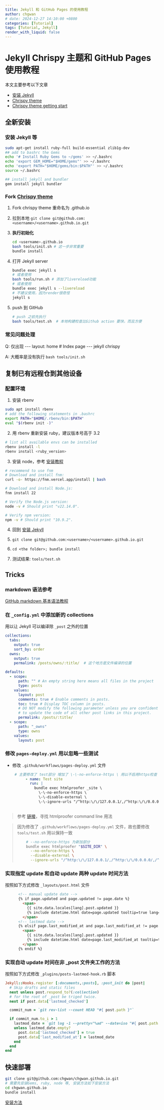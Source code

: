 ```yaml
---
title: Jekyll 和 GitHub Pages 的使用教程
author: chgwan
# date: 2024-12-27 14:10:00 +0800
categories: [Tutorial]
tags: [Tutorial, Jekyll]
render_with_liquid: false
---
```


# Jekyll Chrispy 主题和 GitHub Pages 使用教程

本文主要参考以下文章

- [安装 Jekyll](https://jekyllrb.com/docs/installation/ubuntu/)
- [Chrispy theme](https://github.com/cotes2020/jekyll-theme-chirpy)
- [Chrispy theme getting start](https://chirpy.cotes.page/posts/getting-started/) 
## 全新安装
### 安装 Jekyll 等 <span id="jump"> </span>
```bash
sudo apt-get install ruby-full build-essential zlib1g-dev
## add to bashrc the Gems
echo '# Install Ruby Gems to ~/gems' >> ~/.bashrc 
echo 'export GEM_HOME="$HOME/gems"' >> ~/.bashrc 
echo 'export PATH="$HOME/gems/bin:$PATH"' >> ~/.bashrc 
source ~/.bashrc

## install jekyll and bundler
gem install jekyll bundler
```

### Fork [Chrispy theme](https://github.com/cotes2020/jekyll-theme-chirpy)

1. Fork chrispy theme 重命名为 <username>.github.io

2. 拉到本地 `git clone git@github.com:<username>/<username>.github.io.git`

3. **执行初始化** 

   ```bash
   cd <username>.github.io
   bash tools/init.sh # 这一步非常重要
   bundle install
   ```

4. 打开 Jekyll server

   ```bash
   bundle exec jekyll s
   # 或者使用
   bash tools/run.sh # 添加了livereload功能
   # 或者使用
   bundle exec jekyll s --livereload
   # 不建议使用，因为render很奇怪
   jekyll s 
   ```

5. push 到 GitHub

   ```bash
   # push 之前先执行
   bash tools/test.sh  # 本地构建检查比Github action 要快，而且方便
   ```

### 常见问题处理

Q: 仅出现 --- layout: home # Index page --- jekyll chrispy

A: 大概率是没有执行 `bash tools/init.sh`

## 复制已有远程仓到其他设备
### 配置环境
1. 安装 rbenv
```bash
sudo apt install rbenv
# add the following statements in .bashrc
export PATH="$HOME/.rbenv/bin:$PATH"
eval "$(rbenv init -)"
```
2. 用 rbenv 重新安装 ruby，建议版本号高于 3.2
```bash
# list all available envs can be installed 
rbenv install -l
rbenv install <ruby_version>
```

3. 安装 node，参考 [安装教程](https://nodejs.org/en/download)
```bash
# recommend to use fnm
# Download and install fnm:
curl -o- https://fnm.vercel.app/install | bash

# Download and install Node.js:
fnm install 22

# Verify the Node.js version:
node -v # Should print "v22.14.0".

# Verify npm version:
npm -v # Should print "10.9.2".
```

   

4. 回到 [安装 Jekyll](#jump)

5. `git clone git@github.com:<username>/<username>.github.io.git`

6. `cd <the folder>; bundle install`

7. 测试结果: `tools/test.sh` 

## Tricks

### markdown 语法参考

[GitHub markdown 基本语法教程](https://docs.github.com/zh/get-started/writing-on-github/getting-started-with-writing-and-formatting-on-github/basic-writing-and-formatting-syntax)

### 在 `_config.yml` 中添加新的 collections 

用以让 Jekyll 可以编译除 `_post` 之外的位置

```yaml
collections:
  tabs:
    output: true
    sort_by: order
  owns:
    output: true
    permalink: /posts/owns/:title/  # 这个地方是文件编译的位置
  
defaults:
  - scope:
      path: "" # An empty string here means all files in the project
      type: posts
    values:
      layout: post
      comments: true # Enable comments in posts.
      toc: true # Display TOC column in posts.
      # DO NOT modify the following parameter unless you are confident enough
      # to update the code of all other post links in this project.
      permalink: /posts/:title/
  - scope:
      path: "_owns"
      type: owns
    values:  
      layout: post
```

### 修改 `pages-deploy.yml` 用以忽略一些测试

- 修改 `.github/workflows/pages-deploy.yml` 文件

  ```yaml
   # 主要修改了 test部分 增加了 \-\-no-enforce-https \ 用以不启用https检查
        - name: Test site
          run: |
            bundle exec htmlproofer _site \
              \-\-no-enforce-https \ 
              \-\-disable-external \
              \-\-ignore-urls "/^http:\/\/127.0.0.1/,/^http:\/\/0.0.0.0/,/^http:\/\/localhost/"
              
  ```

> 参考 [链接](https://github.com/gjtorikian/html-proofer?tab=readme-ov-file#using-on-the-command-line)，寻找 htmlproofer command line 用法

> 因为修改了 `.github/workflows/pages-deploy.yml` 文件，故也要修改 `tools/test.sh` 用以保持一致
> 
> ```bash
>     # --no-enforce-https 为新加部分
>     bundle exec htmlproofer "$SITE_DIR" \
>       --no-enforce-https \
>       --disable-external \
>       --ignore-urls "/^http:\/\/127.0.0.1/,/^http:\/\/0.0.0.0/,/^http:\/\/localhost/"
> ```

### 实现指定 update 和自动 update 两种 update 时间方法

按照如下方式修改 `_layouts/post.html` 文件
```html
      <!-- manual update date -->
      {% if page.updated and page.updated != page.date %}
        <span>
          {{ site.data.locales[lang].post.updated }}
          {% include datetime.html date=page.updated tooltip=true lang=lang %}
        </span>
      <!-- lastmod date -->
      {% elsif page.last_modified_at and page.last_modified_at != page.date %}
        <span>
          {{ site.data.locales[lang].post.updated }}
          {% include datetime.html date=page.last_modified_at tooltip=true lang=lang %}
        </span>
      {% endif %}
```

### 实现自动 update 时间在非 _post 文件夹工作的方法

按照如下方式修改 `_plugins/posts-lastmod-hook.rb` 脚本
```ruby
Jekyll::Hooks.register [:documents,:posts], :post_init do |post|
  # Skip drafts and static files
  next unless post.respond_to?(:collection)
  # for the root of _post be triged twice.
  next if post.data['lastmod_checked']

  commit_num = `git rev-list --count HEAD "#{ post.path }"`

  if commit_num.to_i > 1
    lastmod_date = `git log -1 --pretty="%ad" --date=iso "#{ post.path }"`.strip
    unless lastmod_date.empty?
      post.data['lastmod_checked'] = true
      post.data['last_modified_at'] = lastmod_date
    end
  end
end
```

## 快速部署

```bash
git clone git@github.com:chgwan/chgwan.github.io.git
# 需要先安装Gems, ruby, node 等, 安装方法如下安装方法
cd chgwan.github.io
bundle install
```

[安装方法](#jump)

